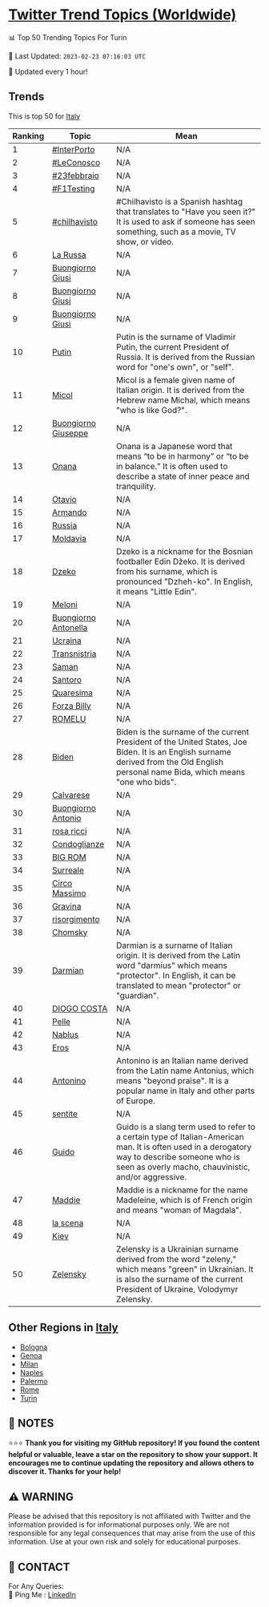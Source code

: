 [Twitter Trend Topics (Worldwide)](https://github.com/ErcinDedeoglu/Twitter-Trend-Topics)
==========


📊 Top 50 Trending Topics For Turin

📆 Last Updated: `2023-02-23 07:16:03 UTC`

🔧 Updated every 1 hour!


## Trends

This is top 50 for [Italy](</Italy>)

| Ranking | Topic | Mean |
| ------- | ------------ | ------------ |
| 1 | [#InterPorto](http://twitter.com/search?q=%23InterPorto) | N/A |
| 2 | [#LeConosco](http://twitter.com/search?q=%23LeConosco) | N/A |
| 3 | [#23febbraio](http://twitter.com/search?q=%2323febbraio) | N/A |
| 4 | [#F1Testing](http://twitter.com/search?q=%23F1Testing) | N/A |
| 5 | [#chilhavisto](http://twitter.com/search?q=%23chilhavisto) | #Chilhavisto is a Spanish hashtag that translates to "Have you seen it?" It is used to ask if someone has seen something, such as a movie, TV show, or video. |
| 6 | [La Russa](http://twitter.com/search?q=La+Russa) | N/A |
| 7 | [Buongiorno Giusi](http://twitter.com/search?q=Buongiorno+Giusi) | N/A |
| 8 | [Buongiorno Giusi](http://twitter.com/search?q=Buongiorno+Giusi) | N/A |
| 9 | [Buongiorno Giusi](http://twitter.com/search?q=Buongiorno+Giusi) | N/A |
| 10 | [Putin](http://twitter.com/search?q=Putin) | Putin is the surname of Vladimir Putin, the current President of Russia. It is derived from the Russian word for "one's own", or "self". |
| 11 | [Micol](http://twitter.com/search?q=Micol) | Micol is a female given name of Italian origin. It is derived from the Hebrew name Michal, which means "who is like God?". |
| 12 | [Buongiorno Giuseppe](http://twitter.com/search?q=Buongiorno+Giuseppe) | N/A |
| 13 | [Onana](http://twitter.com/search?q=Onana) | Onana is a Japanese word that means “to be in harmony” or “to be in balance.” It is often used to describe a state of inner peace and tranquility. |
| 14 | [Otavio](http://twitter.com/search?q=Otavio) | N/A |
| 15 | [Armando](http://twitter.com/search?q=Armando) | N/A |
| 16 | [Russia](http://twitter.com/search?q=Russia) | N/A |
| 17 | [Moldavia](http://twitter.com/search?q=Moldavia) | N/A |
| 18 | [Dzeko](http://twitter.com/search?q=Dzeko) | Dzeko is a nickname for the Bosnian footballer Edin Džeko. It is derived from his surname, which is pronounced "Dzheh-ko". In English, it means "Little Edin". |
| 19 | [Meloni](http://twitter.com/search?q=Meloni) | N/A |
| 20 | [Buongiorno Antonella](http://twitter.com/search?q=Buongiorno+Antonella) | N/A |
| 21 | [Ucraina](http://twitter.com/search?q=Ucraina) | N/A |
| 22 | [Transnistria](http://twitter.com/search?q=Transnistria) | N/A |
| 23 | [Saman](http://twitter.com/search?q=Saman) | N/A |
| 24 | [Santoro](http://twitter.com/search?q=Santoro) | N/A |
| 25 | [Quaresima](http://twitter.com/search?q=Quaresima) | N/A |
| 26 | [Forza Billy](http://twitter.com/search?q=Forza+Billy) | N/A |
| 27 | [ROMELU](http://twitter.com/search?q=ROMELU) | N/A |
| 28 | [Biden](http://twitter.com/search?q=Biden) | Biden is the surname of the current President of the United States, Joe Biden. It is an English surname derived from the Old English personal name Bida, which means "one who bids". |
| 29 | [Calvarese](http://twitter.com/search?q=Calvarese) | N/A |
| 30 | [Buongiorno Antonio](http://twitter.com/search?q=Buongiorno+Antonio) | N/A |
| 31 | [rosa ricci](http://twitter.com/search?q=rosa+ricci) | N/A |
| 32 | [Condoglianze](http://twitter.com/search?q=Condoglianze) | N/A |
| 33 | [BIG ROM](http://twitter.com/search?q=BIG+ROM) | N/A |
| 34 | [Surreale](http://twitter.com/search?q=Surreale) | N/A |
| 35 | [Circo Massimo](http://twitter.com/search?q=Circo+Massimo) | N/A |
| 36 | [Gravina](http://twitter.com/search?q=Gravina) | N/A |
| 37 | [risorgimento](http://twitter.com/search?q=risorgimento) | N/A |
| 38 | [Chomsky](http://twitter.com/search?q=Chomsky) | N/A |
| 39 | [Darmian](http://twitter.com/search?q=Darmian) | Darmian is a surname of Italian origin. It is derived from the Latin word "darmius" which means "protector". In English, it can be translated to mean "protector" or "guardian". |
| 40 | [DIOGO COSTA](http://twitter.com/search?q=DIOGO+COSTA) | N/A |
| 41 | [Pelle](http://twitter.com/search?q=Pelle) | N/A |
| 42 | [Nablus](http://twitter.com/search?q=Nablus) | N/A |
| 43 | [Eros](http://twitter.com/search?q=Eros) | N/A |
| 44 | [Antonino](http://twitter.com/search?q=Antonino) | Antonino is an Italian name derived from the Latin name Antonius, which means "beyond praise". It is a popular name in Italy and other parts of Europe. |
| 45 | [sentite](http://twitter.com/search?q=sentite) | N/A |
| 46 | [Guido](http://twitter.com/search?q=Guido) | Guido is a slang term used to refer to a certain type of Italian-American man. It is often used in a derogatory way to describe someone who is seen as overly macho, chauvinistic, and/or aggressive. |
| 47 | [Maddie](http://twitter.com/search?q=Maddie) | Maddie is a nickname for the name Madeleine, which is of French origin and means "woman of Magdala". |
| 48 | [la scena](http://twitter.com/search?q=la+scena) | N/A |
| 49 | [Kiev](http://twitter.com/search?q=Kiev) | N/A |
| 50 | [Zelensky](http://twitter.com/search?q=Zelensky) | Zelensky is a Ukrainian surname derived from the word "zeleny," which means "green" in Ukrainian. It is also the surname of the current President of Ukraine, Volodymyr Zelensky. |



## Other Regions in [Italy](</Italy>)

* [Bologna](</Italy/Bologna.md>)
* [Genoa](</Italy/Genoa.md>)
* [Milan](</Italy/Milan.md>)
* [Naples](</Italy/Naples.md>)
* [Palermo](</Italy/Palermo.md>)
* [Rome](</Italy/Rome.md>)
* [Turin](</Italy/Turin.md>)



## 📝 NOTES

⭐⭐⭐ **Thank you for visiting my GitHub repository! If you found the content helpful or valuable, leave a star on the repository to show your support. It encourages me to continue updating the repository and allows others to discover it. Thanks for your help!**


## ⚠️ WARNING

Please be advised that this repository is not affiliated with Twitter and the information provided is for informational purposes only. We are not responsible for any legal consequences that may arise from the use of this information. Use at your own risk and solely for educational purposes.


## 📨 CONTACT

 For Any Queries:  
            🏓 Ping Me : [LinkedIn](https://www.linkedin.com/in/ercindedeoglu/)
